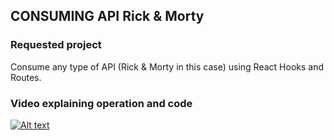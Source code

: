 ## CONSUMING API Rick & Morty

### Requested project
Consume any type of API (Rick & Morty in this case) using React Hooks and Routes.

### Video explaining operation and code
[![Alt text](https://img.youtube.com/vi/XZdET4X5qEw/0.jpg)](https://www.youtube.com/watch?v=XZdET4X5qEw)